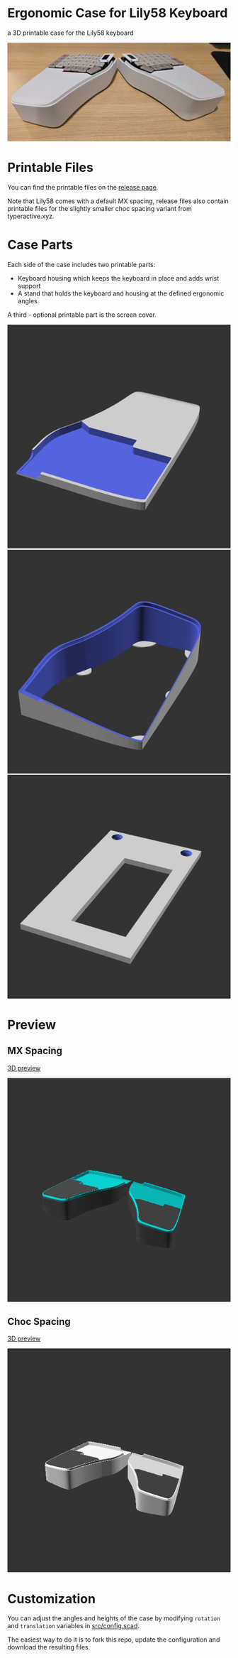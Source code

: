 # Ergonomic Case for Lily58 Keyboard

a 3D printable case for the Lily58 keyboard

![](doc/img/printed_photo.jpg)

# Printable Files

You can find the printable files on the [release page](https://github.com/RoniGurvich/Ergo58/releases/tag/latest).

Note that Lily58 comes with a default MX spacing, release files also contain printable files for the slightly smaller
choc
spacing variant from typeractive.xyz.

# Case Parts

Each side of the case includes two printable parts:

- Keyboard housing which keeps the keyboard in place and adds wrist support
- A stand that holds the keyboard and housing at the defined ergonomic angles.

A third - optional printable part is the screen cover.

![](doc/img/choc_housing.png)
![](doc/img/choc_stand.png)
![](doc/img/choc_screen_cover.png)

# Preview

## MX Spacing

[3D preview](./doc/3d/mx_assembly.stl)

![](doc/img/mx_assembly.png)

## Choc Spacing

[3D preview](./doc/3d/choc_assembly.stl)

![](doc/img/choc_assembly.png)

# Customization

You can adjust the angles and heights of the case by modifying `rotation` and `translation` variables
in [src/config.scad](src/config.scad).

The easiest way to do it is to fork this repo, update the configuration and download the resulting files.